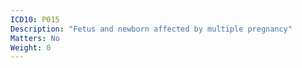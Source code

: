 ```yaml
---
ICD10: P015
Description: "Fetus and newborn affected by multiple pregnancy"
Matters: No
Weight: 0
---
```

